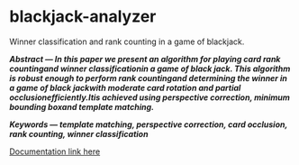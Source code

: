 # blackjack-analyzer
Winner classification and rank counting in a game of blackjack.

<b><i>Abstract — In this  paper  we  present  an  algorithm for  playing card rank  countingand  winner  classificationin  a  game  of  black jack.  This algorithm is robust enough  to perform  rank  countingand determining the winner in a game of black jackwith moderate card rotation and partial occlusionefficiently.Itis achieved using perspective correction, minimum  bounding  boxand  template matching. 

Keywords — template matching, perspective correction, card occlusion, rank counting, winner classification</b></i>

<a href="report.pdf">Documentation link here</a>
